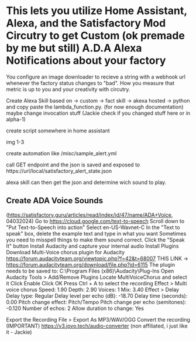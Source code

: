 # This lets you utilize Home Assistant, Alexa, and the Satisfactory Mod Circutry to get Custom (ok premade by me but still) A.D.A Alexa Notifications about your factory
You configure an image downloader to recieve a string with a webhook url whenever the factory status changes to "bad". How you measure that metric is up to you  and your creativity with circutry.



Create Alexa Skill based on -> custom -> fact skill -> akexa hosted -> python and copy paste the lambda_function.py. (for now enough documentation)
maybe change  invocation stuff (Jackie check if you changed stuff here or in alpha-1)


create script somewhere in home assistant 

img 1-3 

create automation like  /misc/sample_alert.yml

call GET endpoint and the json is saved and exposed to https://url/local/satisfactory_alert_state.json

alexa skill can then get the json and determine wich sound to play.


## Create ADA Voice Sounds
(https://satisfactory.guru/articles/read/index/id/47/name/ADA+Voice, 04032024)
Go to https://cloud.google.com/text-to-speech
Scroll down to "Put Text-to-Speech into action"
Select en-US-Wavnet-C
In the "Text to speak" box, delete the example text and type in what you want
Sometimes you need to misspell things to make them sound correct.
Click the "Speak It" button
Install Audacity and capture your internal audio
Install Plugins
Download Multi-Voice chorus plugin for Audacity
https://forum.audacityteam.org/viewtopic.php?f=42&t=68007
THIS LINK -> https://forum.audacityteam.org/download/file.php?id=6115
The plugin needs to be saved to:
C:\Program Files (x86)\Audacity\Plug-Ins
Open Audacity
Tools > Add/Remove Plugins
Locate MultiVoiceChorus and select it
Click Enable
Click OK
Press Ctrl + A to select the recording
Effect > Multi voice chorus
Speed: 1.90
Depth: 2.90
Voices: 1
Mix: 3.40
Effect > Delay
Delay type: Regular
Delay level per echo (dB): -18.70
Delay time (seconds): 0.00
Pitch change effect: Pitch/Tempo
Pitch change per echo (semitones): -0.120
Number of echos: 2
Allow duration to change: Yes
 

Export the Recording
File > Export As MP3/WAV/OGG
Convert the recording (IMPORTANT)
https://v3.jovo.tech/audio-converter (non affiliated, i just like it - Jackie)
